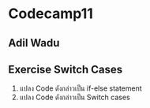 # Codecamp11

## Adil Wadu

## Exercise Switch Cases

1. แปลง Code ดังกล่าวเป็น if-else statement
2. แปลง Code ดังกล่าวเป็น Switch cases
